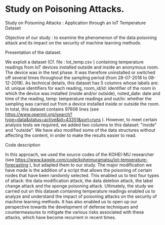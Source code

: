 # Study on Poisoning Attacks.
Study on Poisoning Attacks : Application through an IoT Temperature Dataset

Objective of our study : to examine the phenomenon of the data poisoning attack and its impact on the security of machine learning methods.

Presentation of the dataset.

We exploit a dataset (Cf. file : Iot_temp.csv ) containing temperature readings from IoT devices installed outside and inside an anonymous room. The device was in the test phase. It was therefore uninstalled or switched off several times throughout the sampling period (from 28-07-2018 to 08-12-2018). As technical details, this dataset has 5 columns whose labels are: id: unique identifiers for each reading, room_id/id: identifier of the room in which the device was installed (inside and/or outside), noted_date: date and time of the reading, temp: temperature readings and out/in: whether the sampling was carried out from a device installed inside or outside the room. In total, this dataset contains 97606 lines (see https://www.openml.org/search?type=data&status=active&id=43351&sort=runs ). However, to meet certain analysis tests we required, we added two columns to this dataset: "inside" and "outside". We have also modified some of the data structures without affecting the content, in order to make the results easier to read.

Code description

In this approach, we used the source codes of the KOHEI-MU researcher (see https://www.kaggle.com/code/koheimuramatsu/iot-temperature-forecasting ), but adapted them to our study. The major modification we have made is the addition of a script that allows the poisoning of certain nodes that have been randomly selected. This enabled us to test four types of attack: the data modification attack, the data deletion attack, the label change attack and the sponge poisoning attack. Ultimately, the study we carried out on this dataset containing temperature readings enabled us to analyze and understand the impact of poisoning attacks on the security of machine learning methods. It has also enabled us to open up our perspective towards the development of defense techniques and countermeasures to mitigate the various risks associated with these attacks, which have become recurrent in recent times.
